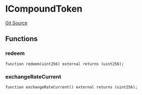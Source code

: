 # ICompoundToken
[Git Source](https://github.com/Swivel-Finance/illuminate/blob/ddf95dfbaf2df4d82b6652aff5c2effb5fee45f4/src/interfaces/ICompoundToken.sol)


## Functions
### redeem


```solidity
function redeem(uint256) external returns (uint256);
```

### exchangeRateCurrent


```solidity
function exchangeRateCurrent() external returns (uint256);
```

